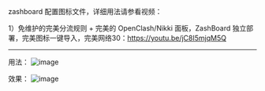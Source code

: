 zashboard 配置图标文件，详细用法请参看视频：

1）免维护的完美分流规则 + 完美的 OpenClash/Nikki 面板，ZashBoard 独立部署，完美图标一键导入，完美网络30：https://youtu.be/jC8I5mjqM5Q

-------------------------------
用法：
![image](https://github.com/user-attachments/assets/7f5c2d10-f292-4645-8720-a41905488f0c)

效果：
![image](https://github.com/user-attachments/assets/abe283bf-6ec2-4c09-b557-b5ab741340e9)


